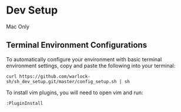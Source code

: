 Dev Setup
=========
Mac Only

Terminal Environment Configurations
---------

To automatically configure your environment with basic terminal environment settings,
copy and paste the following into your terminal:

```
curl https://github.com/warlock-sh/sh_dev_setup.git/master/config_setup.sh | sh
```

To install vim plugins, you will need to open vim and run:
```
:PluginInstall
```
